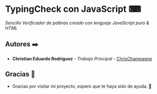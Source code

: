 
# TypingCheck con JavaScript ⌨

_Sencillo Verificador de palbras creado con lenguaje JavaScript puro & HTML_

## Autores ✒️

* **Christian Eduardo Rodriguez** - *Trabajo Principal* - [ChrisChampagne](https://github.com/ChristChampagne)

## Gracias 🎁

* Gracias por visitar mi proyecto, espero que te haya sido de ayuda. 📢
